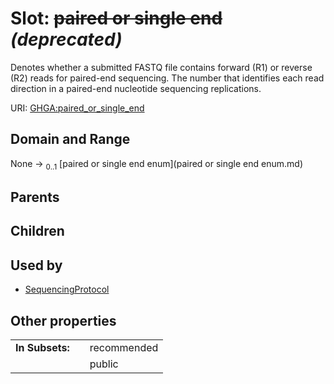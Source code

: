 
# Slot: ~~paired or single end~~ _(deprecated)_


Denotes whether a submitted FASTQ file contains forward (R1) or reverse (R2) reads for paired-end sequencing. The number that identifies each read direction in a paired-end nucleotide sequencing replications.

URI: [GHGA:paired_or_single_end](https://w3id.org/GHGA/paired_or_single_end)


## Domain and Range

None &#8594;  <sub>0..1</sub> [paired or single end enum](paired or single end enum.md)

## Parents


## Children


## Used by

 * [SequencingProtocol](SequencingProtocol.md)

## Other properties

|  |  |  |
| --- | --- | --- |
| **In Subsets:** | | recommended |
|  | | public |

